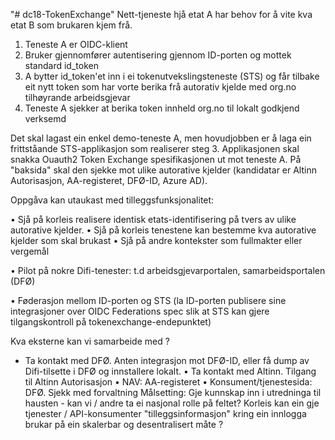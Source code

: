 "# dc18-TokenExchange" 
Nett-tjeneste hjå etat A har behov for å vite kva etat B som brukaren kjem frå.
1.  Teneste A er OIDC-klient
2.  Bruker gjennomfører autentisering gjennom ID-porten og mottek standard id_token
3.  A bytter id_token'et inn i ei tokenutvekslingsteneste (STS) og får tilbake eit nytt token som har vorte berika  frå autorativ kjelde med org.no tilhøyrande arbeidsgjevar
4.  Teneste A sjekker at berika token innheld org.no til lokalt godkjend verksemd
 
Det skal lagast ein enkel demo-teneste A, men hovudjobben er å laga ein frittståande STS-applikasjon som realiserer steg 3.  Applikasjonen skal snakka  Ouauth2 Token Exchange spesifikasjonen ut mot teneste A.  På "baksida" skal den sjekke mot ulike autorative kjelder (kandidatar er Altinn Autorisasjon, AA-registeret, DFØ-ID, Azure AD).  
 
Oppgåva kan utaukast med tilleggsfunksjonalitet:
 
• Sjå på korleis realisere identisk etats-identifisering på tvers av ulike autorative kjelder. 
• Sjå på korleis tenestene kan bestemme kva autorative kjelder som skal brukast
• Sjå på andre kontekster som fullmakter eller vergemål  
 
• Pilot på nokre Difi-tenester: t.d arbeidsgjevarportalen, samarbeidsportalen (DFØ)
 
• Føderasjon mellom ID-porten og STS (la ID-porten publisere sine integrasjoner over OIDC Federations spec slik at STS kan gjere tilgangskontroll på tokenexchange-endepunktet)
 
Kva eksterne kan vi samarbeide med ?
- Ta kontakt med DFØ. Anten integrasjon mot DFØ-ID, eller få dump av Difi-tilsette i DFØ og innstallere lokalt. 
• Ta kontakt med Altinn.  Tilgang til Altinn Autorisasjon
• NAV: AA-registeret
• Konsument/tjenestesida: DFØ.  Sjekk med forvaltning
Målsetting: Gje kunnskap inn i utredninga til hausten - kan vi / andre ta ei nasjonal rolle på feltet?
Korleis kan ein gje tjenester / API-konsumenter "tilleggsinformasjon" kring ein innlogga brukar på ein skalerbar og desentralisert måte  ?
